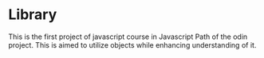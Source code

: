 # Library

This is the first project of javascript course in Javascript Path of the odin project.
This is aimed to utilize objects while enhancing understanding of it.